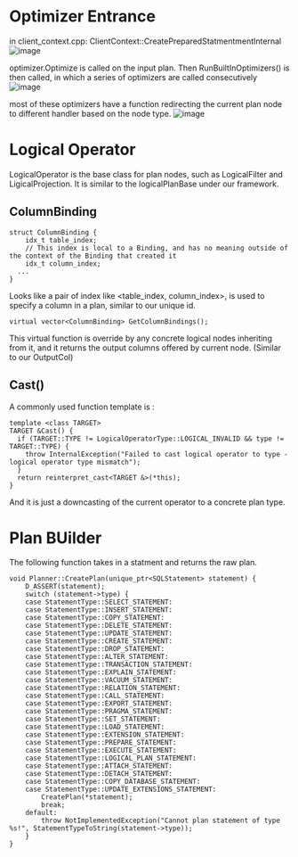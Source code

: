 # Optimizer Entrance
in client_context.cpp: ClientContext::CreatePreparedStatmentmentInternal
![image](https://github.com/user-attachments/assets/5cb954f5-4217-43e3-b828-21891a29160f)

optimizer.Optimize is called on the input plan.
Then RunBuiltInOptimizers() is then called, in which a series of optimizers are called consecutively
![image](https://github.com/user-attachments/assets/5188aad0-428e-4d46-8e47-eb753f16679b)

most of these optimizers have a function redirecting the current plan node to different handler based on the node type.
![image](https://github.com/user-attachments/assets/56e9f320-2453-430a-8f1c-96773927d192)

# Logical Operator
LogicalOperator is the base class for plan nodes, such as LogicalFilter and LigicalProjection. It is similar to the logicalPlanBase under our framework.

## ColumnBinding
```
struct ColumnBinding {
	idx_t table_index;
	// This index is local to a Binding, and has no meaning outside of the context of the Binding that created it
	idx_t column_index;
  ...
}
```
Looks like a pair of index like <table_index, column_index>, is used to specify a column in a plan, similar to our unique id.
```
virtual vector<ColumnBinding> GetColumnBindings();
```
This virtual function is override by any concrete logical nodes inheriting from it, and it returns the output columns offered by current node. (Similar to our OutputCol)


## Cast()
A commonly used function template is :
```
template <class TARGET>
TARGET &Cast() {
  if (TARGET::TYPE != LogicalOperatorType::LOGICAL_INVALID && type != TARGET::TYPE) {
    throw InternalException("Failed to cast logical operator to type - logical operator type mismatch");
  }
  return reinterpret_cast<TARGET &>(*this);
}
```
And it is just a downcasting of the current operator to a concrete plan type.

# Plan BUilder 
The following function takes in a statment and returns the raw plan.
```
void Planner::CreatePlan(unique_ptr<SQLStatement> statement) {
	D_ASSERT(statement);
	switch (statement->type) {
	case StatementType::SELECT_STATEMENT:
	case StatementType::INSERT_STATEMENT:
	case StatementType::COPY_STATEMENT:
	case StatementType::DELETE_STATEMENT:
	case StatementType::UPDATE_STATEMENT:
	case StatementType::CREATE_STATEMENT:
	case StatementType::DROP_STATEMENT:
	case StatementType::ALTER_STATEMENT:
	case StatementType::TRANSACTION_STATEMENT:
	case StatementType::EXPLAIN_STATEMENT:
	case StatementType::VACUUM_STATEMENT:
	case StatementType::RELATION_STATEMENT:
	case StatementType::CALL_STATEMENT:
	case StatementType::EXPORT_STATEMENT:
	case StatementType::PRAGMA_STATEMENT:
	case StatementType::SET_STATEMENT:
	case StatementType::LOAD_STATEMENT:
	case StatementType::EXTENSION_STATEMENT:
	case StatementType::PREPARE_STATEMENT:
	case StatementType::EXECUTE_STATEMENT:
	case StatementType::LOGICAL_PLAN_STATEMENT:
	case StatementType::ATTACH_STATEMENT:
	case StatementType::DETACH_STATEMENT:
	case StatementType::COPY_DATABASE_STATEMENT:
	case StatementType::UPDATE_EXTENSIONS_STATEMENT:
		CreatePlan(*statement);
		break;
	default:
		throw NotImplementedException("Cannot plan statement of type %s!", StatementTypeToString(statement->type));
	}
}
```

